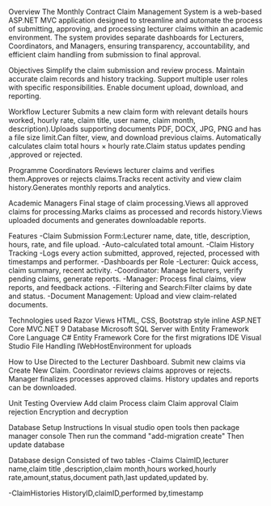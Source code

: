 Overview
The Monthly Contract Claim Management System is a web-based ASP.NET MVC application designed to streamline and automate the process of submitting, approving, and processing lecturer claims within an academic environment.
The system provides separate dashboards for Lecturers, Coordinators, and Managers, ensuring transparency, accountability, and efficient claim handling from submission to final approval.

Objectives
Simplify the claim submission and review process.
Maintain accurate claim records and history tracking.
Support multiple user roles with specific responsibilities.
Enable document upload, download, and reporting.

Workflow
Lecturer
Submits a new claim form with relevant details hours worked, hourly rate, claim title, user name, claim month, description).Uploads supporting documents PDF, DOCX, JPG, PNG and has a file size limit.Can filter, view, and download previous claims.
Automatically calculates claim total hours × hourly rate.Claim status updates pending ,approved or rejected.

Programme Coordinators
Reviews lecturer claims and verifies them.Approves or rejects claims.Tracks recent activity and view claim history.Generates monthly reports and analytics.

Academic Managers
Final stage of claim processing.Views all approved claims for processing.Marks claims as processed and records history.Views uploaded documents and generates downloadable reports.

Features
-Claim Submission Form:Lecturer name, date, title, description, hours, rate, and file upload.
-Auto-calculated total amount.
-Claim History Tracking
-Logs every action submitted, approved, rejected, processed with timestamps and performer.
-Dashboards per Role
-Lecturer: Quick access, claim summary, recent activity.
-Coordinator: Manage lecturers, verify pending claims, generate reports.
-Manager: Process final claims, view reports, and feedback actions.
-Filtering and Search:Filter claims by date and status.
-Document Management: Upload and view claim-related documents.

Technologies used
Razor Views 
HTML, CSS, Bootstrap style inline
ASP.NET Core MVC.NET 9
Database	Microsoft SQL Server with Entity Framework Core
Language	C#
Entity Framework Core for the first migrations
IDE	Visual Studio 
File Handling	IWebHostEnvironment for uploads

How to Use
Directed to the Lecturer Dashboard.
Submit new claims via Create New Claim.
Coordinator reviews claims approves or rejects.
Manager finalizes processes approved claims.
History updates and reports can be downloaded.

Unit Testing Overview
Add claim
Process claim
Claim approval 
Claim rejection
Encryption and decryption 

Database Setup Instructions
In visual studio open tools then package manager console
Then run the command "add-migration create"
Then update database

Database design
Consisted of two tables
-Claims
ClaimID,lecturer name,claim title ,description,claim month,hours worked,hourly rate,amount,status,document path,last updated,updated by. 

-ClaimHistories
HistoryID,claimID,performed by,timestamp	
